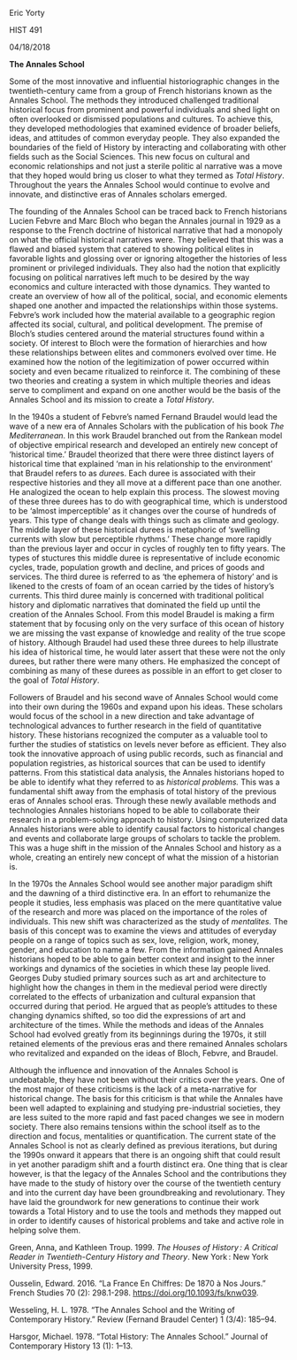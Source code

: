 Eric Yorty

HIST 491

04/18/2018

**The Annales School**

Some of the most innovative and influential historiographic changes in the
twentieth-century came from a group of French historians known as the Annales
School. The methods they introduced challenged traditional historical focus from
prominent and powerful individuals and shed light on often overlooked or
dismissed populations and cultures. To achieve this, they developed
methodologies that examined evidence of broader beliefs, ideas, and attitudes of
common everyday people. They also expanded the boundaries of the field of
History by interacting and collaborating with other fields such as the Social
Sciences. This new focus on cultural and economic relationships and not just a
sterile politic al narrative was a move that they hoped would bring us closer to
what they termed as *Total History*. Throughout the years the Annales School
would continue to evolve and innovate, and distinctive eras of Annales scholars
emerged.

The founding of the Annales School can be traced back to French historians
Lucien Febvre and Marc Bloch who began the Annales journal in 1929 as a response
to the French doctrine of historical narrative that had a monopoly on what the
official historical narratives were. They believed that this was a flawed and
biased system that catered to showing political elites in favorable lights and
glossing over or ignoring altogether the histories of less prominent or
privileged individuals. They also had the notion that explicitly focusing on
political narratives left much to be desired by the way economics and culture
interacted with those dynamics. They wanted to create an overview of how all of
the political, social, and economic elements shaped one another and impacted the
relationships within those systems. Febvre’s work included how the material
available to a geographic region affected its social, cultural, and political
development. The premise of Bloch’s studies centered around the material
structures found within a society. Of interest to Bloch were the formation of
hierarchies and how these relationships between elites and commoners evolved
over time. He examined how the notion of the legitimization of power occurred
within society and even became ritualized to reinforce it. The combining of
these two theories and creating a system in which multiple theories and ideas
serve to compliment and expand on one another would be the basis of the Annales
School and its mission to create a *Total History*.

In the 1940s a student of Febvre’s named Fernand Braudel would lead the wave of
a new era of Annales Scholars with the publication of his book *The
Mediterranean*. In this work Braudel branched out from the Rankean model of
objective empirical research and developed an entirely new concept of
‘historical time.’ Braudel theorized that there were three distinct layers of
historical time that explained ‘man in his relationship to the environment’ that
Braudel refers to as *duree*s. Each duree is associated with their respective
histories and they all move at a different pace than one another. He analogized
the ocean to help explain this process. The slowest moving of these three durees
has to do with geographical time, which is understood to be ‘almost
imperceptible’ as it changes over the course of hundreds of years. This type of
change deals with things such as climate and geology. The middle layer of these
historical durees is metaphoric of ‘swelling currents with slow but perceptible
rhythms.’ These change more rapidly than the previous layer and occur in cycles
of roughly ten to fifty years. The types of stuctures this middle duree is
representative of include economic cycles, trade, population growth and decline,
and prices of goods and services. The third duree is referred to as ‘the
ephemera of history’ and is likened to the crests of foam of an ocean carried by
the tides of history’s currents. This third duree mainly is concerned with
traditional political history and diplomatic narratives that dominated the field
up until the creation of the Annales School. From this model Braudel is making a
firm statement that by focusing only on the very surface of this ocean of
history we are missing the vast expanse of knowledge and reality of the true
scope of history. Although Braudel had used these three durees to help
illustrate his idea of historical time, he would later assert that these were
not the only durees, but rather there were many others. He emphasized the
concept of combining as many of these durees as possible in an effort to get
closer to the goal of *Total History*.

Followers of Braudel and his second wave of Annales School would come into their
own during the 1960s and expand upon his ideas. These scholars would focus of
the school in a new direction and take advantage of technological advances to
further research in the field of quantitative history. These historians
recognized the computer as a valuable tool to further the studies of statistics
on levels never before as efficient. They also took the innovative approach of
using public records, such as financial and population registries, as historical
sources that can be used to identify patterns. From this statistical data
analysis, the Annales historians hoped to be able to identify what they referred
to as *historical problems.* This was a fundamental shift away from the emphasis
of total history of the previous eras of Annales school eras. Through these
newly available methods and technologies Annales historians hoped to be able to
collaborate their research in a problem-solving approach to history. Using
computerized data Annales historians were able to identify causal factors to
historical changes and events and collaborate large groups of scholars to tackle
the problem. This was a huge shift in the mission of the Annales School and
history as a whole, creating an entirely new concept of what the mission of a
historian is.

In the 1970s the Annales School would see another major paradigm shift and the
dawning of a third distinctive era. In an effort to rehumanize the people it
studies, less emphasis was placed on the mere quantitative value of the research
and more was placed on the importance of the roles of individuals. This new
shift was characterized as the study of *mentalites.* The basis of this concept
was to examine the views and attitudes of everyday people on a range of topics
such as sex, love, religion, work, money, gender, and education to name a few.
From the information gained Annales historians hoped to be able to gain better
context and insight to the inner workings and dynamics of the societies in which
these lay people lived. Georges Duby studied primary sources such as art and
architecture to highlight how the changes in them in the medieval period were
directly correlated to the effects of urbanization and cultural expansion that
occurred during that period. He argued that as people’s attitudes to these
changing dynamics shifted, so too did the expressions of art and architecture of
the times. While the methods and ideas of the Annales School had evolved greatly
from its beginnings during the 1970s, it still retained elements of the previous
eras and there remained Annales scholars who revitalized and expanded on the
ideas of Bloch, Febvre, and Braudel.

Although the influence and innovation of the Annales School is undebatable, they
have not been without their critics over the years. One of the most major of
these criticisms is the lack of a meta-narrative for historical change. The
basis for this criticism is that while the Annales have been well adapted to
explaining and studying pre-industrial societies, they are less suited to the
more rapid and fast paced changes we see in modern society. There also remains
tensions within the school itself as to the direction and focus, mentalities or
quantification. The current state of the Annales School is not as clearly
defined as previous iterations, but during the 1990s onward it appears that
there is an ongoing shift that could result in yet another paradigm shift and a
fourth distinct era. One thing that is clear however, is that the legacy of the
Annales School and the contributions they have made to the study of history over
the course of the twentieth century and into the current day have been
groundbreaking and revolutionary. They have laid the groundwork for new
generations to continue their work towards a Total History and to use the tools
and methods they mapped out in order to identify causes of historical problems
and take and active role in helping solve them.

Green, Anna, and Kathleen Troup. 1999. *The Houses of History : A Critical
Reader in Twentieth-Century History and Theory*. New York : New York University
Press, 1999.

Ousselin, Edward. 2016. “La France En Chiffres: De 1870 à Nos Jours.” French
Studies 70 (2): 298.1-298. <https://doi.org/10.1093/fs/knw039>.

Wesseling, H. L. 1978. “The Annales School and the Writing of Contemporary
History.” Review (Fernand Braudel Center) 1 (3/4): 185–94.

Harsgor, Michael. 1978. “Total History: The Annales School.” Journal of
Contemporary History 13 (1): 1–13.
